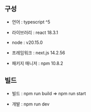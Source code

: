 ## 구성

- 언어 : typescript ^5

- 라이브러리 : react 18.3.1

- node : v20.15.0

- 프레임워크 : next.js 14.2.56

- 패키지 매니저 : npm 10.8.2

## 빌드

- 빌드 : npm run build => npm run start

- 개발 : npm run dev

